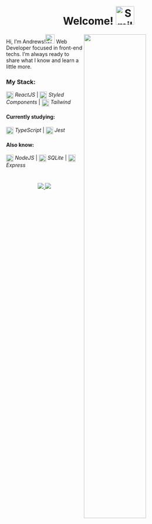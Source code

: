 <h1 align="center">Welcome! <img src="https://user-images.githubusercontent.com/86017907/179375356-1097f8a7-8007-4d1a-80d9-c2a5f439e522.gif" width="50" alt="Smiling face emoji"/></h1>

<img src="https://cdnb.artstation.com/p/assets/images/images/036/125/405/original/igor-freitas-mesa.gif?1616779562" width="58%" align="right"/>

Hi, I’m Andrews!<img src="https://user-images.githubusercontent.com/86017907/179375279-cffcf0ca-648a-4095-b9f4-df433afb188c.gif" width="25" alt="Waving Hand"/> Web Developer focused in front-end techs. I’m always ready to share what I know and learn a little more.

### My Stack:
   <img src="https://skillicons.dev/icons?i=react" align="center" width="20" /> *ReactJS*  | <img src="https://skillicons.dev/icons?i=styledcomponents" align="center" width="20" /> *Styled Components* | <img src="https://skillicons.dev/icons?i=tailwind" align="center" width="20" /> *Tailwind*

  #### Currently studying:
<img src="https://skillicons.dev/icons?i=typescript" align="center" width="20"/> *TypeScript* | <img src="https://skillicons.dev/icons?i=jest" align="center" width="20"/> *Jest*
  
  #### Also know:
   <img src="https://skillicons.dev/icons?i=nodejs" align="center" width="20"/> *NodeJS* | <img src="https://skillicons.dev/icons?i=sqlite" align="center" width="20"/> *SQLite*  | <img src="https://skillicons.dev/icons?i=express" align="center" width="20"/> *Express* 
     
# 
<p align="center"> <a href="mailto:andrewscarvalho2001@gmail.com"><img src="https://img.shields.io/badge/Gmail-D14836?style=for-the-badge&logo=gmail&logoColor=white"/> </a>
<a href="https://www.linkedin.com/in/andrewsitiel" target="_blank"><img src="https://img.shields.io/badge/LinkedIn-0077B5?style=for-the-badge&logo=linkedin&logoColor=white"/></a> </p>
